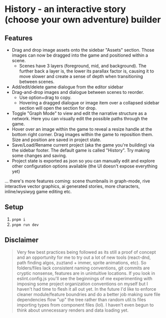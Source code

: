 # History - an interactive story (choose your own adventure) builder

## Features

- Drag and drop image assets onto the sidebar "Assets" section. Those images can now be dragged into the game and positioned within a scene.
  - Scenes have 3 layers (foreground, mid, and background). The further back a layer is, the lower its parallax factor is, causing it to move slower and create a sense of depth when transitioning between scenes.
- Add/edit/delete game dialogue from the editor sidebar
- Drag-and-drop images and dialogue between scenes to reorder.
  - Use option+drag to copy.
  - Hovering a dragged dialogue or image item over a collapsed sidebar section will open the section for drop.
- Toggle "Graph Mode" to view and edit the narrative structure as a network. Here you can visually edit the possible paths through the game.
- Hover over an image within the game to reveal a resize handle at the bottom right corner. Drag images within the game to reposition them. Size and position are saved in project state.
- Save/Load/Rename current project (aka the game you're building) via the sidebar footer. The default game is called "History". Try making some changes and saving.
- Project state is exported as json so you can manually edit and explore other configuration options available (the UI doesn't expose everything yet)

... there's more features coming: scene thumbnails in graph-mode, rive interactive vector graphics, ai generated stories, more characters, inline/wysiwyg game editing etc.

## Setup

1. `pnpm i`
2. `pnpm run dev`

## Disclaimer

> Very few best practices being followed as its still a proof of concept and an opportunity for me to try out a lot of new tools (react-dnd, path finding algos, zuztand + immer, sprite animations, etc). So folders/files lack consistent naming conventions, git commits are cryptic nonsense, features are in unintuitive locations. If you look in eslint.config.js you'll see the beginnings of me experimenting with imposing some project organization conventions on myself but I haven't had time to flesh it all out yet. In the future I'd like to enforce cleaner module/feature boundries and do a better job making sure file dependencies flow "up" the tree rather than random util.ts files importing types from component files (lol). I haven't even begun to think about unnecessary renders and data loading yet.
